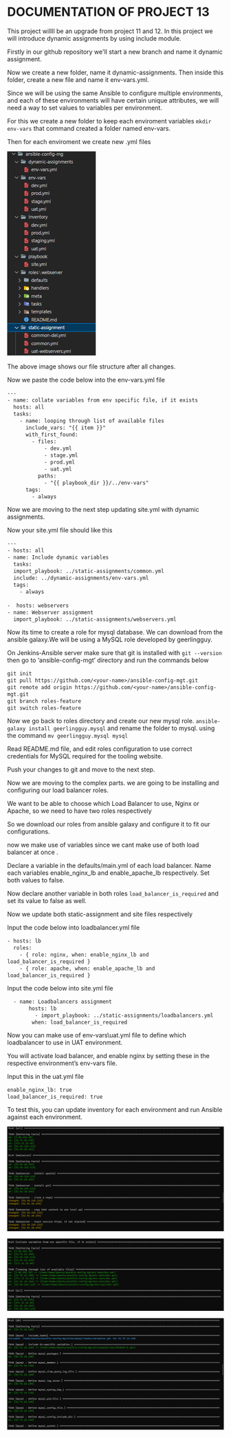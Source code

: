 # DOCUMENTATION OF PROJECT 13

This project willll be an upgrade from project 11 and 12.
In this project we will introduce dynamic assignments by using include module.

Firstly in our github repository we'll start a new branch and name it dynamic assignment.

Now we create a new folder, name it dynamic-assignments. Then inside this folder, create a new file and name it env-vars.yml. 

Since we will be using the same Ansible to configure multiple environments, and each of these environments will have certain unique attributes, we will need a way to set values to variables per environment.

For this we create a new folder to keep each enviroment variables  `mkdir env-vars` that command created a folder named env-vars.

Then for each enviroment we create new .yml files

![project 13](Images/struture.PNG)



The above image shows our file structure after all changes.

Now we paste the code below into the env-vars.yml file 

```
---
- name: collate variables from env specific file, if it exists
  hosts: all
  tasks:
    - name: looping through list of available files
      include_vars: "{{ item }}"
      with_first_found:
        - files:
            - dev.yml
            - stage.yml
            - prod.yml
            - uat.yml
          paths:
            - "{{ playbook_dir }}/../env-vars"
      tags:
        - always
```

Now we are moving to the next step updating site.yml with dynamic assignments.

Now your site.yml file should like this 
```
---
- hosts: all
- name: Include dynamic variables 
  tasks:
  import_playbook: ../static-assignments/common.yml 
  include: ../dynamic-assignments/env-vars.yml
  tags:
    - always

-  hosts: webservers
- name: Webserver assignment
  import_playbook: ../static-assignments/webservers.yml
```

Now its time to create a role for mysql database. We can download from the ansible galaxy.We will be using a MySQL role developed by geerlingguy.

On Jenkins-Ansible server make sure that git is installed with `git --version` then go to ‘ansible-config-mgt’ directory and run the commands below
```
git init
git pull https://github.com/<your-name>/ansible-config-mgt.git
git remote add origin https://github.com/<your-name>/ansible-config-mgt.git
git branch roles-feature
git switch roles-feature
```

Now we go back to roles directory and create our new mysql role. `ansible-galaxy install geerlingguy.mysql` and rename the folder to mysql. using the command `mv geerlingguy.mysql mysql`

Read README.md file, and edit roles configuration to use correct credentials for MySQL required for the tooling website.

Push your changes to git and move to the next step.

Now we are moving to the complex parts. we are going to be installing and configuring our load balancer roles.

We want to be able to choose which Load Balancer to use, Nginx or Apache, so we need to have two roles respectively

So we download our roles from ansible galaxy and configure it to fit our configurations.

now we make use of variables since we cant make use of both load balancer at once .

Declare a variable in the defaults/main.yml of each load balancer. Name each variables enable_nginx_lb and enable_apache_lb respectively.
Set both values to false.

Now declare another variable in both roles `load_balancer_is_required` and set its value to false as well.

Now we update both static-assignment and site files respectively

Input the code below into loadbalancer.yml file 
```
- hosts: lb
  roles:
    - { role: nginx, when: enable_nginx_lb and load_balancer_is_required }
    - { role: apache, when: enable_apache_lb and load_balancer_is_required }
```

Input the code below into site.yml file 
```
  - name: Loadbalancers assignment
       hosts: lb
         - import_playbook: ../static-assignments/loadbalancers.yml
        when: load_balancer_is_required 
```

Now you can make use of env-vars\uat.yml file to define which loadbalancer to use in UAT environment.

You will activate load balancer, and enable nginx by setting these in the respective environment’s env-vars file.

Input this in the uat.yml file
```
enable_nginx_lb: true
load_balancer_is_required: true
```
To test this, you can update inventory for each environment and run Ansible against each environment.
 
 ![project 13](Images/webservr.PNG)

 ![project 13](Images/devop.PNG)

 ![project 13](Images/mysq.PNG)